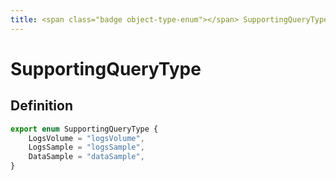 ```yaml
---
title: <span class="badge object-type-enum"></span> SupportingQueryType
---
```

# <span class="badge object-type-enum"></span> SupportingQueryType

## Definition

```typescript
export enum SupportingQueryType {
	LogsVolume = "logsVolume",
	LogsSample = "logsSample",
	DataSample = "dataSample",
}

```

